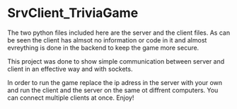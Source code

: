 # SrvClient_TriviaGame
The two python files included here are the server and the client files.
As can be seen the client has almsot no information or code in it and almost evreything is done in the backend to keep the game more secure.

This project was done to show simple communication between server and client in an effective way and with sockets.

In order to run the game replace the ip adress in the server with your own and run the client and the server on the same ot diffrent computers.
You can connect multiple clients at once.
Enjoy!
